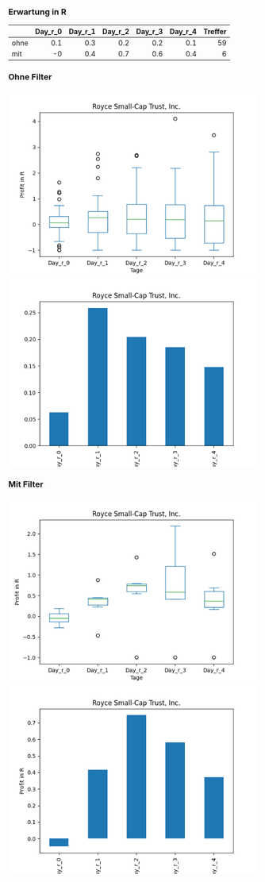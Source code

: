 ### Erwartung in R
|      |   Day_r_0 |   Day_r_1 |   Day_r_2 |   Day_r_3 |   Day_r_4 |   Treffer |
|:-----|----------:|----------:|----------:|----------:|----------:|----------:|
| ohne |       0.1 |       0.3 |       0.2 |       0.2 |       0.1 |        59 |
| mit  |      -0   |       0.4 |       0.7 |       0.6 |       0.4 |         6 |

### Ohne Filter
![image info](./data/RVT_box_all.png)
![image info](./data/RVT_median_all.png)

### Mit Filter
![image info](./data/RVT_box_filtered.png)
![image info](./data/RVT_median_filtered.png)